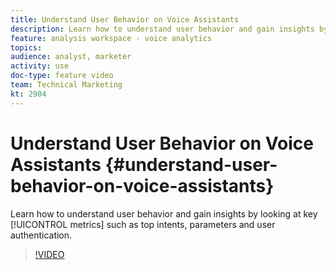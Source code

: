```yaml
---
title: Understand User Behavior on Voice Assistants
description: Learn how to understand user behavior and gain insights by looking at key metrics such as top intents, parameters and user authentication.
feature: analysis workspace - voice analytics
topics: 
audience: analyst, marketer
activity: use
doc-type: feature video
team: Technical Marketing
kt: 2904
---
```


# Understand User Behavior on Voice Assistants {#understand-user-behavior-on-voice-assistants}

Learn how to understand user behavior and gain insights by looking at key [!UICONTROL metrics] such as top intents, parameters and user authentication.

>[!VIDEO](https://video.tv.adobe.com/v/27227/?quality=9)
